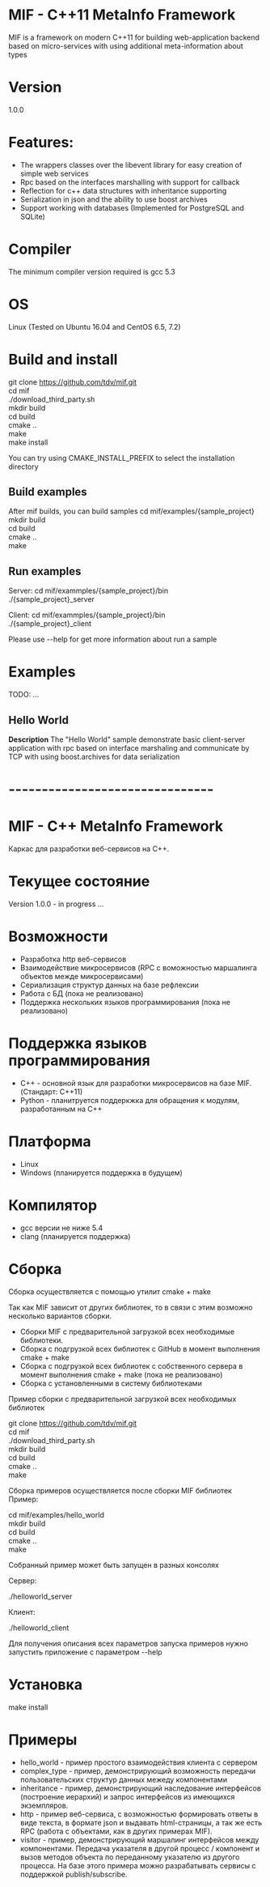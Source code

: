 # MIF - C++11 MetaInfo Framework
MIF is a framework on modern C++11 for building web-application backend based on micro-services with using additional meta-information about types

# Version
1.0.0

# Features:
- The wrappers classes over the libevent library for easy creation of simple web services
- Rpc based on the interfaces marshalling with support for callback
- Reflection for c++ data structures with inheritance supporting
- Serialization in json and the ability to use boost archives
- Support working with databases (Implemented for PostgreSQL and SQLite)

# Compiler
The minimum compiler version required is gcc 5.3

# OS
Linux (Tested on Ubuntu 16.04 and CentOS 6.5, 7.2)

# Build and install
git clone https://github.com/tdv/mif.git  
cd mif  
./download_third_party.sh  
mkdir build  
cd build  
cmake ..  
make  
make install  

You can try using CMAKE_INSTALL_PREFIX to select the installation directory

## Build examples
After mif builds, you can build samples
cd mif/examples/{sample_project}
mkdir build  
cd build  
cmake ..  
make  

## Run examples

Server:
cd mif/exammples/{sample_project}/bin  
./{sample_project}_server  

Client:
cd mif/exammples/{sample_project}/bin  
./{sample_project}_client  

Please use --help for get more information about run a sample

# Examples
TODO: ...

## Hello World
**Description**
The "Hello World" sample demonstrate basic client-server application with rpc based on interface marshaling and communicate by TCP with using boost.archives for data serialization


# -------------------------------

# MIF - C++ MetaInfo Framework
Каркас для разработки веб-сервисов на C++.

# Текущее состояние
Version 1.0.0 - in progress ...

# Возможности
- Разработка http веб-сервисов
- Взаимодействие микросервисов (RPC c воможностью маршалинга объектов межде микросервисами)
- Сериализация структур данных на базе рефлексии
- Работа с БД (пока не реализовано)
- Поддержка нескольких языков программирования (пока не реализовано)

# Поддержка языков программирования
- C++ - основной язык для разработки микросервисов на базе MIF. (Стандарт: C++11)
- Python - планитруется поддеркжка для обращения к модулям, разработанным на C++

# Платформа
- Linux
- Windows (планируется поддержка в будущем)

# Компилятор
- gcc версии не ниже 5.4
- clang (планируется поддержка)

# Сборка
Сборка осуществляется с помощью утилит cmake + make

Так как MIF зависит от других библиотек, то в связи с этим возможно несколько вариантов сборки.
- Сборки MIF с предварительной загрузкой всех необходимые библиотеки.
- Сборка с подгрузкой всех библиотек с GitHub в момент выполнения cmake + make
- Сборка с подгрузкой всех библиотек с собственного сервера в момент выполнения cmake + make (пока не реализовано)
- Сборка с установленными в систему библиотеками

Пример сборки с предварительной загрузкой всех необходимых библиотек

git clone https://github.com/tdv/mif.git  
cd mif  
./download_third_party.sh  
mkdir build  
cd build  
cmake ..  
make  

Сборка примеров осуществляется после сборки MIF библиотек
Пример:

cd mif/examples/hello_world  
mkdir build  
cd build  
cmake ..  
make  

Собранный пример может быть запущен в разных консолях

Сервер:

./helloworld_server

Клиент:

./helloworld_client

Для получения описания всех параметров запуска примеров нужно запустить приложение с параметром --help

# Установка
make install

# Примеры
- hello_world - пример простого взаимодействия клиента с сервером
- complex_type - пример, демонстрирующий возможность передачи пользовательских структур данных межеду компонентами
- inheritance - пример, демонстрирующий наследование интерфейсов (построение иерархий) и запрос интерфейсов из имеющихся экземпляров.
- http - пример веб-сервиса, с возможностью формировать ответы в виде текста, в формате json и выдавать html-страницы, а так же есть RPC (работа с объектами, как в других примерах MIF).
- visitor - пример, демонстрирующий маршалинг интерфейсов между компонентами. Передача указателя в другой процесс / компонент и вызов методов объекта по переданному указателю из другого процесса. На базе этого примера можно разрабатывать сервисы с поддержкой publish/subscribe.
